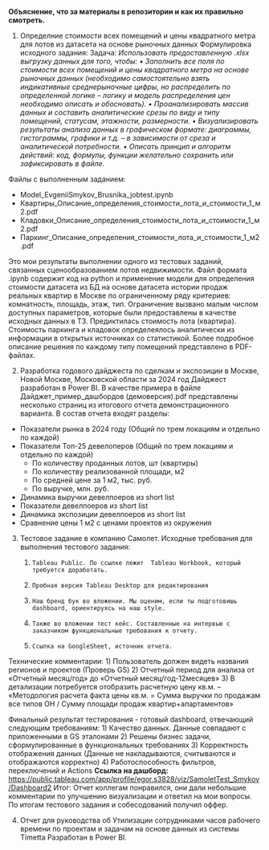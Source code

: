 **Объяснение, что за материалы в репозитории и как их правильно смотреть.**


1. Определние стоимости всех помещений и цены квадратного метра для лотов из датасета на основе рыночных данных
Формулировка исходного задания:
Задача:
      _Использовать предоставленную .xlsx выгрузку данных для того, чтобы:
      • Заполнить все поля по стоимости всех помещений и цены квадратного метра на основе рыночных данных (необходимо самостоятельно взять индикативные среднерыночные цифры, но распределить по определенной логике – логику и модель распределения цен необходимо описать и обосновать).
      • Проанализировать массив данных и составить аналитические срезы по виду и типу помещений, статусам, этажности, размерности.
      • Визуализировать результаты анализа данных в графическом формате: диаграммы, гистограммы, графики и т.д. – в зависимости от среза и аналитической потребности.
      • Описать принцип и алгоритм действий: код, формулы, функции желательно сохранить или зафиксировать в файле._

Файлы с выполненным заданием:
  * Model_EvgeniiSmykov_Brusnika_jobtest.ipynb
  * Квартиры_Описание_определения_стоимости_лота_и_стоимости_1_м2.pdf
  * Кладовки_Описание_определения_стоимости_лота_и_стоимости_1_м2.pdf
  * Паркинг_Описание_определения_стоимости_лота_и_стоимости_1_м2.pdf

Это мои результаты выполнении одного из тестовых заданий, связанных сценообразованием лотов недвижимости.
Файл формата .ipynb содержит код на python и применение модели для определения стоимости датасета из БД на основе датасета истории продаж реальных квартир в Москве по ограниченному ряду критериев: комнатность, площадь, этаж, тип. 
Ограничение вызвано малым числом доступных параметров, которые были предоставлены в качестве исходных данных в ТЗ. Предиктилась стоимость лота (квартира). Стоимость паркинга и кладовок определеялось аналитически из информации в открытых источниках со статистикой.
Более подробное описание решения по каждому типу помещений представлено в PDF-файлах.


2. Разработка годового дайджеста по сделкам и экспозиции в Москве, Новой Москве, Московской области за 2024 год
Дайджест разработан в Power BI. В качестве примера в файле Дайджет_пример_дашбордов (демоверсия).pdf представлены несколько страниц из итогового отчета демонстрационного варианта.
В состав отчета входят разделы:
  * Показатели рынка в 2024 году (Общий по трем локациям и отдельно по каждой)
  * Показатели Топ-25 девелоперов (Общий по трем локациям и отдельно по каждой)
      * По количеству проданных лотов, шт (квартиры)
      * По количеству реализованной площади, м2
      * По средней цене за 1 м2, тыс. руб.
      * По выручке, млн. руб.
  * Динамика выручки девелпоеров из short list
  * Показатели девелпоеров из short list
  * Динамика экспозиции девелпоеров из short list
  * Сравнение цены 1 м2 с ценами проектов из окружения

3. Тестовое задание в компанию Самолет.
Исходные требования для выполнения тестового задания:
      1)     Tableau Public. По ссылке лежит  Tableau Workbook, который требуется доработать.
      2)     Пробная версия Tableau Desktop для редактирования
      3)     Наш бренд бук во вложении. Мы оценим, если ты подготовишь dashboard, ориентируясь на наш style.
      4)     Также во вложении тест кейс. Составленные на интервью с заказчиком функциональные требования к отчету.
      5)     Ссылка на GoogleSheet, источник отчета.

Технические комментарии:
      1)     Пользователь должен видеть названия регионов и проектов (Проверь GS)
      2)     Отчетный период для анализа от  «Отчетный месяц/год» до «Отчетный месяц/год-12месяцев»
      3)     В детализации потребуется отобразить расчетную цену кв.м. – «Методология расчета факта цены кв.м. = Сумма выручки по продажам все типов ОН / Сумму площади продаж квартир+апартаментов»
      
Финальный результат тестирования - готовый dashboard, отвечающий следующим требованиям:
      1)     Качество данных. Данные совпадают с приложенными в GS эталонами
      2)     Решены бизнес задачи, сформулированные в функциональных требованиях
      3)     Корректность отображения данных (Данные не накладываются, считываются и отображаются корректно)
      4)     Работоспособность фильтров, переключений и Actions
**Ссылка на дашборд:** https://public.tableau.com/app/profile/egor.s3828/viz/SamoletTest_Smykov/Dashboard2
Итог: Отчет коллегам понравился, они дали небольшие комментарии по улучшению визуализации и ответил на мои вопросы. По итогам тестового задания и собесодований получил оффер.

4. Отчет для руководства об Утилизации сотрудниками часов рабочего времени по проектам и задачам на основе данных из системы Timetta
Разработан в Power BI.

